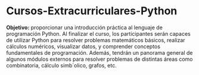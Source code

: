 # Cursos-Extracurriculares-Python

**Objetivo:** proporcionar una introducción práctica al lenguaje de programación Python. Al finalizar el curso, los participantes serán capaces de utilizar Python para resolver problemas matemáticos básicos, realizar cálculos numéricos, visualizar datos, y comprender conceptos fundamentales de programación. Además, tendrán un panorama general de algunos módulos externos para resolver problemas de distintas áreas como combinatoria, cálculo simb´olico, grafos, etc.
